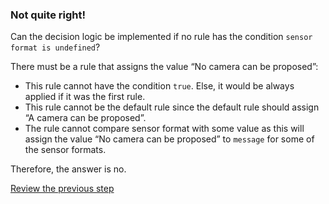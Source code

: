 ### Not quite right!

Can the decision logic be implemented if no rule has the condition `sensor format is undefined`?

There must be a rule that assigns the value “No camera can be proposed”:
- This rule cannot have the condition `true`. Else, it would be always applied if it was the first rule.
- This rule cannot be the default rule since the default rule should assign “A camera can be proposed”.
- The rule cannot compare sensor format with some value as this will assign the value “No camera can be proposed” to `message` for some of the sensor formats.

Therefore, the answer is no.

[Review the previous step](../description.md)
